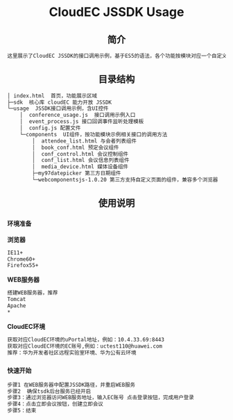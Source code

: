 <div align="center">
  <h1>CloudEC JSSDK Usage</h1>
</div>


<h2 align="center">简介</h2>

```bash
这里展示了CloudEC JSSDK的接口调用示例，基于ES5的语法，各个功能按模块对应一个自定义页面组件(HTML Customer Element)。您可以基于各个功能示例代码快速学习相关接口的使用。
```

<h2 align="center">目录结构</h2>

```bash
│ index.html  首页，功能展示区域
├─sdk  核心库 cloudEC 能力开放 JSSDK  
└─usage  JSSDK接口调用示例，含UI控件
    │  conference_usage.js  接口调用示例入口	
    │  event_process.js 接口回调事件监听处理模板		
    │  config.js 配置文件
    └─components  UI组件，按功能模块示例相关接口的调用方法
        │  attendee_list.html 与会者列表组件
        │  book_conf.html 预定会议组件
        │  conf_control.html 会议控制组件
        │  conf_list.html 会议信息列表组件
        │  media_device.html 媒体设备组件
        ├─my97datepicker 第三方日期组件
        └─webcomponentsjs-1.0.20 第三方支持自定义页面的组件，兼容多个浏览器
```

<h2 align="center">使用说明</h2>

### `环境准备`

**浏览器**
```bash
IE11+
Chrome60+
Firefox55+
```
**WEB服务器**
```bash
搭建WEB服务器，推荐
Tomcat
Apache
*
```
**CloudEC环境**
```bash
获取对应CloudEC环境的uPortal地址，例如：10.4.33.69:8443
获取对应CloudEC环境的EC账号,例如：uctest110@huawei.com 
推荐：华为开发者社区远程实验室环境、华为公有云环境
```
### `快速开始`
```bash
步骤1 在WEB服务器中配置JSSDK路径，并重启WEB服务
步骤2  确保tsdk后台服务已经开启
步骤3：通过浏览器访问WEB服务地址，输入EC账号 点击登录按钮，完成用户登录 
步骤4：点击立即会议按钮，创建立即会议
步骤5：结束
```
